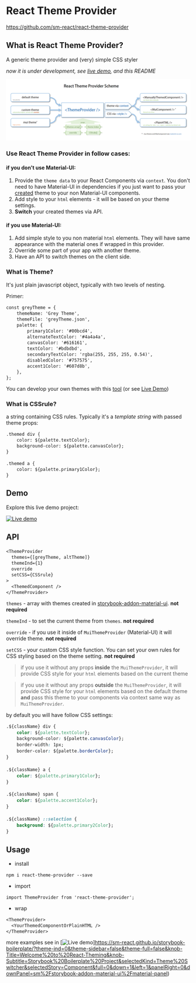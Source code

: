 #  React Theme Provider
https://github.com/sm-react/react-theme-provider


## What is React Theme Provider?
A generic theme provider and (very) simple CSS styler

*now it is under development, see [live demo](https://sm-react.github.io/storybook-boilerplate/?theme-ind=0&theme-sidebar=false&theme-full=false&knob-Title=Welcome%20to%20React-Theming&knob-Subtitle=Storybook%20Boilerplate%20Project&selectedKind=Theme%20Switcher&selectedStory=Component&full=0&down=1&left=1&panelRight=0&downPanel=sm%2Fstorybook-addon-material-ui%2Fmaterial-panel), and this README*

![scheme](/doc/ThemeProvider.png)

### Use **React Theme Provider** in follow cases:

#### if you **don't use** Material-UI:
1. Provide the `theme data` to your React Components via `context`. You don't need to have Material-UI in dependencies if you just want to pass your [created](https://sm-react.github.io/storybook-addon-material-ui) theme to your non Material-UI components.
2. Add style to your `html` elements - it will be based on your theme settings.
3. **Switch** your created themes via API.

#### if you **use** Material-UI:
1. Add simple style to you non material `html` elements. They will have same appearance with the material ones if wrapped in this provider.
2. Override some part of your app with another theme.
3. Have an API to switch themes on the client side.

### What is Theme?
It's just plain javascript object, typically with two levels of nesting. 

Primer:
```
const greyTheme = {
    themeName: 'Grey Theme',
    themeFile: 'greyTheme.json',
    palette: {
        primary1Color: '#00bcd4',
        alternateTextColor: '#4a4a4a',
        canvasColor: '#616161',
        textColor: '#bdbdbd',
        secondaryTextColor: 'rgba(255, 255, 255, 0.54)',
        disabledColor: '#757575',
        accent1Color: '#607d8b',
    },
};

```
You can develop your own themes with this [tool](https://github.com/react-theming/storybook-addon-material-ui) (or see [Live Demo](https://sm-react.github.io/storybook-boilerplate/?theme-ind=0&theme-sidebar=false&theme-full=false&knob-Title=Welcome%20to%20React-Theming&knob-Subtitle=Storybook%20Boilerplate%20Project&selectedKind=Material-UI&selectedStory=Components&full=0&down=1&left=1&panelRight=0&downPanel=sm%2Fstorybook-addon-material-ui%2Fmaterial-panel))

### What is CSSrule?

a string containing CSS rules. Typically it's a *template string* with passed theme props:

```
.themed div {
    color: ${palette.textColor};
    background-color: ${palette.canvasColor};
}

.themed a {
    color: ${palette.primary1Color};
}
```

## Demo
Explore this live demo project:

[![Live demo](https://img.shields.io/badge/Live%20Demo-%20Storybook-brightgreen.svg)](https://sm-react.github.io/react-theme-provider)


## API

```
<ThemeProvider
  themes={[greyTheme, altTheme]}
  themeInd={1}
  override
  setCSS={CSSrule}
>
  <ThemedComponent />
</ThemeProvider>

```

`themes` - array with themes created in [storybook-addon-material-ui](https://github.com/react-theming/storybook-addon-material-ui). **not required**

`themeInd` - to set the current theme from `themes`.  **not required**

`override` - if you use it inside of `MuiThemeProvider` (Material-UI) it will override theme.  **not required**

`setCSS` - your custom CSS style function. You can set your own rules for CSS styling based on the theme setting.  **not required**

>if you use it without any props **inside** the `MuiThemeProvider`, it will provide CSS style for your `html` elements based on the current theme


>if you use it without any props **outside** the `MuiThemeProvider`, it will provide CSS style for your `html` elements based on the default theme **and** pass this theme to your components via context same way as `MuiThemeProvider`.

by default you will have follow CSS settings:

```CSS
.${className} div {
    color: ${palette.textColor};
    background-color: ${palette.canvasColor};
    border-width: 1px;
    border-color: ${palette.borderColor};
}

.${className} a {
    color: ${palette.primary1Color};
}

.${className} span {
    color: ${palette.accent1Color};
}

.${className} ::selection {
    background: ${palette.primary2Color};
}

```
## Usage

- install
```
npm i react-theme-provider --save
```

- import
```
import ThemeProvider from 'react-theme-provider';
```

- wrap
```
<ThemeProvider>
  <YourThemedComponentOrPlainHTML />
</ThemeProvider>

```

more examples see in [![Live demo](https://img.shields.io/badge/Live%20Demo-%20Storybook-brightgreen.svg)]https://sm-react.github.io/storybook-boilerplate/?theme-ind=0&theme-sidebar=false&theme-full=false&knob-Title=Welcome%20to%20React-Theming&knob-Subtitle=Storybook%20Boilerplate%20Project&selectedKind=Theme%20Switcher&selectedStory=Component&full=0&down=1&left=1&panelRight=0&downPanel=sm%2Fstorybook-addon-material-ui%2Fmaterial-panel)

